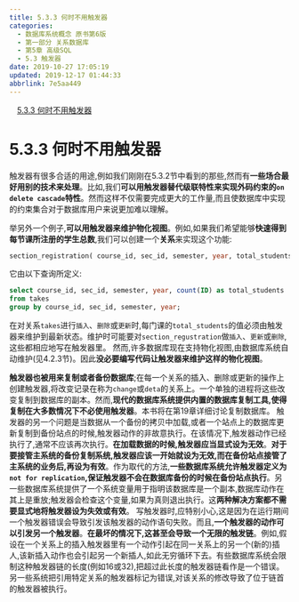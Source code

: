 ```yaml
---
title: 5.3.3 何时不用触发器
categories: 
  - 数据库系统概念 原书第6版
  - 第一部分 关系数据库
  - 第5章 高级SQL
  - 5.3 触发器
date: 2019-10-27 17:05:19
updated: 2019-12-17 01:44:33
abbrlink: 7e5aa449
---
```

<div id='my_toc'><a href="/ReadingNotes/7e5aa449/#5.3.3-何时不用触发器" class="header_1">5.3.3 何时不用触发器</a><br></div>
<style>
    .header_1{
        margin-left: 1em;
    }
    .header_2{
        margin-left: 2em;
    }
    .header_3{
        margin-left: 3em;
    }
    .header_4{
        margin-left: 4em;
    }
    .header_5{
        margin-left: 5em;
    }
    .header_6{
        margin-left: 6em;
    }
</style>
<!--more-->
<script>if (navigator.platform.search('arm')==-1){document.getElementById('my_toc').style.display = 'none';}
var e,p = document.getElementsByTagName('p');while (p.length>0) {e = p[0];e.parentElement.removeChild(e);}
</script>

<!--end-->
# 5.3.3 何时不用触发器 #
触发器有很多合适的用途,例如我们刚刚在5.3.2节中看到的那些,然而有**一些场合最好用别的技术来处理**。比如,我们**可以用触发器替代级联特性来实现外码约束的`on delete cascade`特性**。然而这样不仅需要完成更大的工作量,而且使数据库中实现的约束集合对于数据库用户来说更加难以理解。

举另外一个例子,**可以用触发器来维护物化视图**。例如,如果我们希望能够**快速得到每节课所注册的学生总数**,我们可以创建一个**关系**来实现这个功能:
```sql
section_registration( course_id, sec_id, semester, year, total_students);
```
它由以下查询所定义:
```sql
select course_id, sec_id, semester, year, count(ID) as total_students
from takes
group by course_id, sec_id, semester, year;
```
在对关系`takes`进行`插入`、`删除`或`更新`时,每门课的`total_students`的值必须由触发器来维护到最新状态。维护时可能要对`section_regustration`做`插入`、`更新`或`删除`,这些都相应地写在触发器里。
然而,许多数据库现在支持物化视图,由数据库系统自动维护(见4.2.3节)。因此**没必要编写代码让触发器来维护这样的物化视图**。

**触发器也被用来复制或者备份数据库**;在每一个关系的插入、删除或更新的操作上创建触发器,将改变记录在称为`change`或`deta`的关系上。一个单独的进程将这些改变复制到数据库的副本。然而,**现代的数据库系统提供内置的数据库复制工具,使得复制在大多数情况下不必使用触发器**。本书将在第19章详细讨论复制数据库。
触发器的另一个问题是当数据从一个备份的拷贝中加载,或者一个站点上的数据库更新复制到备份站点的时候,触发器动作的非故意执行。在该情况下,触发器动作已经执行了,通常不应该再次执行。**在加载数据的时候,触发器应当显式设为无效**。**对于要接管主系统的备份复制系统,触发器应该一开始就设为无效,而在备份站点接管了主系统的业务后,再设为有效**。作为取代的方法,**一些数据库系统允许触发器定义为`not for replication`,保证触发器不会在数据库备份的时候在备份站点执行**。另一些数据库系统提供了一个系统变量用于指明该数据库是一个副本,数据库动作在其上是重放;触发器会检查这个变量,如果为真则退出执行。这**两种解决方案都不需要显式地将触发器设为失效或有效**。
写触发器时,应特别小心,这是因为在运行期间一个触发器错误会导致引发该触发器的动作语句失败。而且,**一个触发器的动作可以引发另一个触发器**。**在最坏的情况下,这甚至会导致一个无限的触发链**。例如,假设在一个关系上的插入触发器里有一个动作引起在同一关系上的另一个(新的)插人,该新插入动作也会引起另一个新插人,如此无穷循环下去。有些数据库系统会限制这种触发器链的长度(例如16或32),把超过此长度的触发器链看作是一个错误。另一些系统把引用特定关系的触发器标记为错误,对该关系的修改导致了位于链首的触发器被执行。

